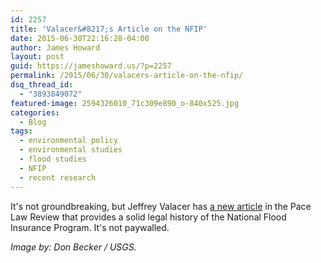 ```yaml
---
id: 2257
title: 'Valacer&#8217;s Article on the NFIP'
date: 2015-06-30T22:16:28-04:00
author: James Howard
layout: post
guid: https://jameshoward.us/?p=2257
permalink: /2015/06/30/valacers-article-on-the-nfip/
dsq_thread_id:
  - "3893849072"
featured-image: 2594326010_71c309e890_o-840x525.jpg
categories:
  - Blog
tags:
  - environmental policy
  - environmental studies
  - flood studies
  - NFIP
  - recent research
---
```

It's not groundbreaking, but Jeffrey Valacer has <a href="http://digitalcommons.pace.edu/cgi/viewcontent.cgi?article=1902&amp;context=plr">a new article</a> in the Pace Law Review that provides a solid legal history of the National Flood Insurance Program.  It's not paywalled.

<em>Image by: Don Becker / USGS.</em>
